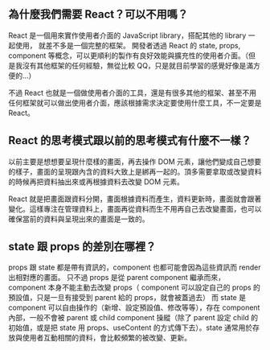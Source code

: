 ## 為什麼我們需要 React？可以不用嗎？

React 是一個用來實作使用者介面的 JavaScript library，搭配其他的 library 一起使用，
就差不多是一個完整的框架。
開發者透過 React 的 state, props, component 等概念，可以更順利的製作有良好效能與擴充性的使用者介面。（但是我沒有其他框架的任何經驗，無從比較 QQ，只是就目前學習的感覺好像是滿方便的...）

不過 React 也就是一個做使用者介面的工具，還是有很多其他的框架、甚至不用任何框架就可以做出使用者介面，應該根據需求決定要使用什麼工具，不一定要是 React。

## React 的思考模式跟以前的思考模式有什麼不一樣？

以前主要是想想要呈現什麼樣的畫面，再去操作 DOM 元素，讓他們變成自己想要的樣子，畫面的呈現跟內含的資料大致上是綁再一起的。頂多需要拿取或改變資料的時候再把資料抽出來或再根據資料去改變 DOM 元素。

React 就是把畫面跟資料分開，畫面根據資料而產生，資料更新時，畫面就會跟著變化。這樣專注在管理資料上，畫面再從資料而生不用再自己去改變畫面，也可以確保當前的資料與呈現出來的畫面是一致的。

## state 跟 props 的差別在哪裡？

props 跟 state 都是帶有資訊的，component 也都可能會因為這些資訊而 render 出相對應的畫面。
只不過 props 是從 parent component 繼承而來，component 本身不能主動去改變 props（ component 可以設定自己的 props 的預設值，只是一旦有接受到 parent 給的 props，就會被蓋過去）
而 state 是 component 可以自由操作的（新增、設定預設值、修改等等），存在 component 內部，一般不會被 parent 或 child component 操縱（除了 parent 設定 child 的初始值，或是把 state 用 props、useContent 的方式傳下去）。state 通常用於存放與使用者互動相關的資料，會比較頻繁的被改變、更新。
